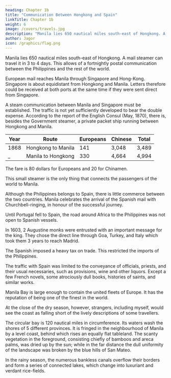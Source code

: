 ```yaml
---
heading: Chapter 1b
title: "Communication Between Hongkong and Spain"
linkTitle: Chapter 1b
weight: 6
image: /covers/travels.jpg
description: "Manila lies 650 nautical miles south-east of Hongkong. A mail steamer can travel it in 3 to 4 days"
author: Jagor
icon: /graphics/flag.png
---
```




Manila lies 650 nautical miles south-east of Hongkong. A mail steamer can travel it in 3 to 4 days. This allows of a fortnightly postal communication between the Philippines and the rest of the world.

European mail reaches Manila through Singapore and Hong-Kong. Singapore is about equidistant from Hongkong and Manila. Letters therefore could be received at both ports at the same time if they were sent direct from Singapore. 

A steam communication between Manila and Singapore must be established. The traffic is not yet sufficiently developed to bear the double expense. According to the report of the English Consul (May, 1870), there is, besides the Government steamer, a private packet ship running between Hongkong and Manila. 


Year | Route | Europeans | Chinese |  Total
--- | --- | --- | --- | ---
1868 | Hongkong to Manila | 141 | 3,048 | 3,489
_ | Manila to Hongkong | 330 | 4,664 | 4,994

The fare is 80 dollars for Europeans and 20 for Chinamen.

This small steamer is the only thing that connects the passengers of the world to Manila.  

<!-- to remind an observer at Hongkong, a port thronged with the ships of all nations, that an island, so specially favoured in organisation and fertility, lies in such close proximity. -->

Although the Philippines belongs to Spain, there is little commerce between the two countries. <!-- Once the tie which bound them was so close that --> Manila<!--  was wont to --> celebrates the arrival of the Spanish mail <!-- with Te Deums and --> with Churchbell-ringing, in honour of the successful <!--  achievement of so stupendous a --> journey. 

Until Portugal fell to Spain, the road around Africa to the Philippines was not open to Spanish vessels. 

<!-- Its advantages, as compared with those of the overland route, are shown by the fact that  -->

In 1603, 2 Augustine monks were entrusted with an important message for the king. They chose the direct line through Goa, Turkey, and Italy which took them 3 years to reach Madrid.

The Spanish imposed a heavy tax on trade. This restricted the imports of the Philippines. 

<!-- had the effect, in spite of the protective duty in favour of national products, of -->  

<!-- the colony to the merchandise of alien countries, and the consignment of its exports to foreign ports.  -->

The traffic with Spain was limited to the conveyance of officials, priests, and their usual necessaries, such as provisions, wine and other liquors. Except a few French novels, some atrociously dull books, histories of saints, and similar works.

Manila Bay is large enough to contain the united fleets of Europe. It has the reputation of being one of the finest in the world. 

At the close of the dry season, however, strangers, including myself, would see the coast as falling short of the lively descriptions of some travellers. 

The circular bay is 120 nautical miles in circumference. Its waters wash the shores of 5 different provinces. It is fringed in the neighbourhood of Manila by a level coast, behind which rises an equally flat tableland. The scanty vegetation in the foreground, consisting chiefly of bamboos and areca palms, was dried up by the sun; while in the far distance the dull uniformity of the landscape was broken by the blue hills of San Mateo.

In the rainy season, the numerous bankless canals overflow their borders and form a series of connected lakes, which change into luxuriant and verdant rice-fields.
